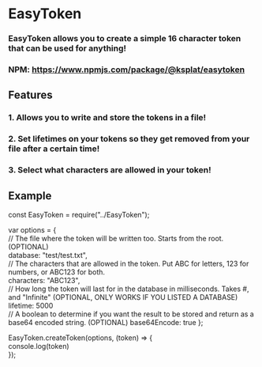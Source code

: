 # EasyToken

### EasyToken allows you to create a simple 16 character token that can be used for anything!

### NPM: https://www.npmjs.com/package/@ksplat/easytoken

## Features

### 1. Allows you to write and store the tokens in a file!
### 2. Set lifetimes on your tokens so they get removed from your file after a certain time!
### 3. Select what characters are allowed in your token!

## Example

const EasyToken = require("../EasyToken");

var options = { <br>
    // The file where the token will be written too. Starts from the root. (OPTIONAL) <br>
    database: "test/test.txt", <br>
    // The characters that are allowed in the token. Put ABC for letters, 123 for numbers, or ABC123 for both. <br>
    characters: "ABC123", <br>
    // How long the token will last for in the database in milliseconds. Takes #, and "Infinite" (OPTIONAL, ONLY WORKS IF YOU LISTED A DATABASE) <br>
    lifetime: 5000 <br>
    // A boolean to determine if you want the result to be stored and return as a base64 encoded string. (OPTIONAL)
    base64Encode: true
}; <br>



EasyToken.createToken(options, (token) => { <br>
    console.log(token) <br>
}); <br>



